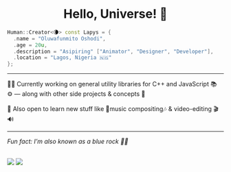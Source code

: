 <h1 center style="
  align-content: center !important;
  align-items: center !important;
  display: block !important;
  left: auto !important;
  justify-content: center !important;
  margin-left: auto !important;
  margin-right: auto !important;
  right: auto !important;
  text-align: center !important;
  vertical-align: middle !important;
  width: 100% !important
"> <center> Hello, Universe! 🌙 </center> </h1>

```cpp
Human::Creator<🌘> const Lapys = {
  .name = "Oluwafunmito Oshodi",
  .age = 20u,
  .description = "Asipiring" ["Animator", "Designer", "Developer"],
  .location = "Lagos, Nigeria 🇳🇬"
};
```
<hr/>
💪🏾 Currently working on general utility libraries for C++ and JavaScript 📚 <br/>
⚙️ — along with other side projects & concepts 🙂 <br/>
<br/>
🌱 Also open to learn new stuff like 🎵music compositing🎶 & video-editing 🎬🔊 <br/>
<hr/>
<i> Fun fact: I&rsquo;m also known as a blue rock 👋🏾 </i>
<br/> <br/>

![](https://github-readme-stats.vercel.app/api?count_private=true&hide=contribs,issues,prs&include_all_commits&custom_title=Statistics&locale=en&show_icons=true&theme=dark&username=LapysDev) ![](https://github-readme-stats.vercel.app/api/top-langs/?layout=compact&theme=dark&username=LapysDev)
